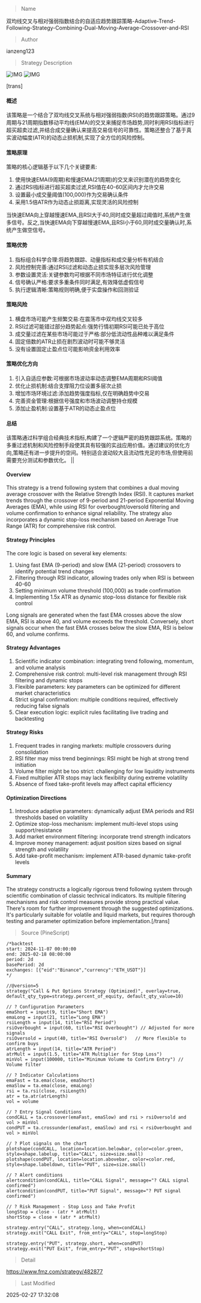 
> Name

双均线交叉与相对强弱指数结合的自适应趋势跟踪策略-Adaptive-Trend-Following-Strategy-Combining-Dual-Moving-Average-Crossover-and-RSI

> Author

ianzeng123

> Strategy Description

![IMG](https://www.fmz.com/upload/asset/2d928bf19c8cca8c9ebb3.png)
![IMG](https://www.fmz.com/upload/asset/2d8a42ee842e07ce2c2c0.png)




[trans]
#### 概述
该策略是一个结合了双均线交叉系统与相对强弱指数(RSI)的趋势跟踪策略。通过9周期与21周期指数移动平均线(EMA)的交叉来捕捉市场趋势,同时利用RSI指标进行超买超卖过滤,并结合成交量确认来提高交易信号的可靠性。策略还整合了基于真实波动幅度(ATR)的动态止损机制,实现了全方位的风险控制。

#### 策略原理
策略的核心逻辑基于以下几个关键要素:
1. 使用快速EMA(9周期)和慢速EMA(21周期)的交叉来识别潜在的趋势变化
2. 通过RSI指标进行超买超卖过滤,RSI值在40-60区间内才允许交易
3. 设置最小成交量阈值(100,000)作为交易确认条件
4. 采用1.5倍ATR作为动态止损距离,实现灵活的风险控制

当快速EMA向上穿越慢速EMA,且RSI大于40,同时成交量超过阈值时,系统产生做多信号。反之,当快速EMA向下穿越慢速EMA,且RSI小于60,同时成交量确认时,系统产生做空信号。

#### 策略优势
1. 指标组合科学合理:将趋势跟踪、动量指标和成交量分析有机结合
2. 风险控制完善:通过RSI过滤和动态止损实现多层次风险管理
3. 参数设置灵活:关键参数均可根据不同市场特征进行优化调整
4. 信号确认严格:要求多重条件同时满足,有效降低虚假信号
5. 执行逻辑清晰:策略规则明确,便于实盘操作和回测验证

#### 策略风险
1. 横盘市场可能产生频繁交易:在震荡市中双均线交叉较多
2. RSI过滤可能错过部分趋势起点:强势行情初期RSI可能已处于高位
3. 成交量过滤在某些市场可能过于严格:部分低流动性品种难以满足条件
4. 固定倍数的ATR止损在剧烈波动时可能不够灵活
5. 没有设置固定止盈点位可能影响资金利用效率

#### 策略优化方向
1. 引入自适应参数:可根据市场波动率动态调整EMA周期和RSI阈值
2. 优化止损机制:结合支撑阻力位设置多层次止损
3. 增加市场环境过滤:添加趋势强度指标,仅在明确趋势中交易
4. 完善资金管理:根据信号强度和市场波动调整持仓规模
5. 添加止盈机制:设置基于ATR的动态止盈点位

#### 总结
该策略通过科学组合经典技术指标,构建了一个逻辑严密的趋势跟踪系统。策略的多重过滤机制和风险控制手段使其具有较强的实战应用价值。通过建议的优化方向,策略还有进一步提升的空间。特别适合波动较大且流动性充足的市场,但使用前需要充分测试和参数优化。 || 

#### Overview
This strategy is a trend following system that combines a dual moving average crossover with the Relative Strength Index (RSI). It captures market trends through the crossover of 9-period and 21-period Exponential Moving Averages (EMA), while using RSI for overbought/oversold filtering and volume confirmation to enhance signal reliability. The strategy also incorporates a dynamic stop-loss mechanism based on Average True Range (ATR) for comprehensive risk control.

#### Strategy Principles
The core logic is based on several key elements:
1. Using fast EMA (9-period) and slow EMA (21-period) crossovers to identify potential trend changes
2. Filtering through RSI indicator, allowing trades only when RSI is between 40-60
3. Setting minimum volume threshold (100,000) as trade confirmation
4. Implementing 1.5x ATR as dynamic stop-loss distance for flexible risk control

Long signals are generated when the fast EMA crosses above the slow EMA, RSI is above 40, and volume exceeds the threshold. Conversely, short signals occur when the fast EMA crosses below the slow EMA, RSI is below 60, and volume confirms.

#### Strategy Advantages
1. Scientific indicator combination: integrating trend following, momentum, and volume analysis
2. Comprehensive risk control: multi-level risk management through RSI filtering and dynamic stops
3. Flexible parameters: key parameters can be optimized for different market characteristics
4. Strict signal confirmation: multiple conditions required, effectively reducing false signals
5. Clear execution logic: explicit rules facilitating live trading and backtesting

#### Strategy Risks
1. Frequent trades in ranging markets: multiple crossovers during consolidation
2. RSI filter may miss trend beginnings: RSI might be high at strong trend initiation
3. Volume filter might be too strict: challenging for low liquidity instruments
4. Fixed multiplier ATR stops may lack flexibility during extreme volatility
5. Absence of fixed take-profit levels may affect capital efficiency

#### Optimization Directions
1. Introduce adaptive parameters: dynamically adjust EMA periods and RSI thresholds based on volatility
2. Optimize stop-loss mechanism: implement multi-level stops using support/resistance
3. Add market environment filtering: incorporate trend strength indicators
4. Improve money management: adjust position sizes based on signal strength and volatility
5. Add take-profit mechanism: implement ATR-based dynamic take-profit levels

#### Summary
The strategy constructs a logically rigorous trend following system through scientific combination of classic technical indicators. Its multiple filtering mechanisms and risk control measures provide strong practical value. There's room for further improvement through the suggested optimizations. It's particularly suitable for volatile and liquid markets, but requires thorough testing and parameter optimization before implementation.[/trans]



> Source (PineScript)

``` pinescript
/*backtest
start: 2024-11-07 00:00:00
end: 2025-02-18 08:00:00
period: 2d
basePeriod: 2d
exchanges: [{"eid":"Binance","currency":"ETH_USDT"}]
*/

//@version=5
strategy("Call & Put Options Strategy (Optimized)", overlay=true, default_qty_type=strategy.percent_of_equity, default_qty_value=10)

// ? Configuration Parameters
emaShort = input(9, title="Short EMA")
emaLong = input(21, title="Long EMA")
rsiLength = input(14, title="RSI Period")
rsiOverbought = input(60, title="RSI Overbought") // Adjusted for more signals
rsiOversold = input(40, title="RSI Oversold")   // More flexible to confirm buys
atrLength = input(14, title="ATR Period")
atrMult = input(1.5, title="ATR Multiplier for Stop Loss")
minVol = input(100000, title="Minimum Volume to Confirm Entry") // Volume filter

// ? Indicator Calculations
emaFast = ta.ema(close, emaShort)
emaSlow = ta.ema(close, emaLong)
rsi = ta.rsi(close, rsiLength)
atr = ta.atr(atrLength)
vol = volume

// ? Entry Signal Conditions
condCALL = ta.crossover(emaFast, emaSlow) and rsi > rsiOversold and vol > minVol
condPUT = ta.crossunder(emaFast, emaSlow) and rsi < rsiOverbought and vol > minVol

// ? Plot signals on the chart
plotshape(condCALL, location=location.belowbar, color=color.green, style=shape.labelup, title="CALL", size=size.small)
plotshape(condPUT, location=location.abovebar, color=color.red, style=shape.labeldown, title="PUT", size=size.small)

// ? Alert conditions
alertcondition(condCALL, title="CALL Signal", message="? CALL signal confirmed")
alertcondition(condPUT, title="PUT Signal", message="? PUT signal confirmed")

// ? Risk Management - Stop Loss and Take Profit
longStop = close - (atr * atrMult)
shortStop = close + (atr * atrMult)

strategy.entry("CALL", strategy.long, when=condCALL)
strategy.exit("CALL Exit", from_entry="CALL", stop=longStop)

strategy.entry("PUT", strategy.short, when=condPUT)
strategy.exit("PUT Exit", from_entry="PUT", stop=shortStop)

```

> Detail

https://www.fmz.com/strategy/482877

> Last Modified

2025-02-27 17:32:08
